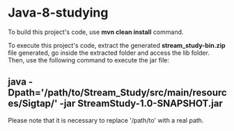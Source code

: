 # Java-8-studying

To build this project's code, use **mvn clean install** command.

To execute this project's code, extract the generated **stream_study-bin.zip** file generated, go inside the extracted folder and access the lib folder.
 Then, use the following command to execute the jar file:

## java -Dpath='/path/to/Stream_Study/src/main/resources/Sigtap/' -jar StreamStudy-1.0-SNAPSHOT.jar

Please note that it is necessary to replace '/path/to' with a real path.